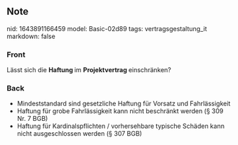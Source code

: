 ## Note
nid: 1643891166459
model: Basic-02d89
tags: vertragsgestaltung_it
markdown: false

### Front
Lässt sich die <b>Haftung </b>im <b>Projektvertrag </b>einschränken?

### Back
<ul>
  <li>Mindeststandard sind gesetzliche Haftung für Vorsatz und
  Fahrlässigkeit
  <li>Haftung für grobe Fahrlässigkeit kann nicht beschränkt werden
  (§ 309 Nr. 7 BGB)
  <li>Haftung für Kardinalspflichten / vorhersehbare typische
  Schäden kann nicht ausgeschlossen werden (§ 307 BGB)
</ul>
